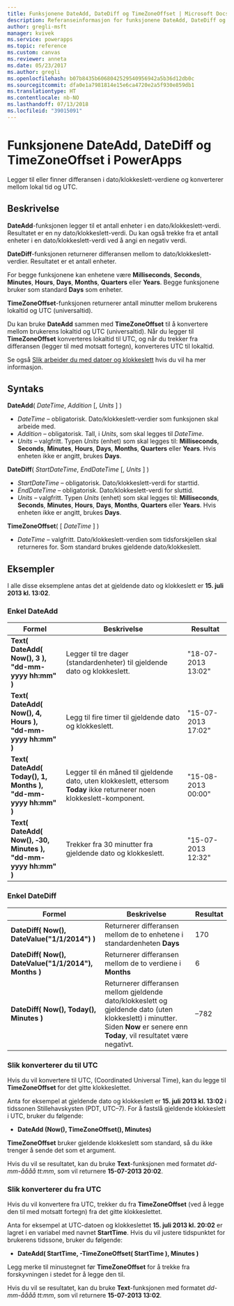 ```yaml
---
title: Funksjonene DateAdd, DateDiff og TimeZoneOffset | Microsoft Docs
description: Referanseinformasjon for funksjonene DateAdd, DateDiff og TimeZoneOffset i PowerApps, inkludert syntaks og eksempler
author: gregli-msft
manager: kvivek
ms.service: powerapps
ms.topic: reference
ms.custom: canvas
ms.reviewer: anneta
ms.date: 05/23/2017
ms.author: gregli
ms.openlocfilehash: b07b8435b6068042529540956942a5b36d12db0c
ms.sourcegitcommit: dfa0e1a7981814e15e6ca4720e2a5f930e859db1
ms.translationtype: HT
ms.contentlocale: nb-NO
ms.lasthandoff: 07/13/2018
ms.locfileid: "39015091"
---
```

# <a name="dateadd-datediff-and-timezoneoffset-functions-in-powerapps"></a>Funksjonene DateAdd, DateDiff og TimeZoneOffset i PowerApps
Legger til eller finner differansen i dato/klokkeslett-verdiene og konverterer mellom lokal tid og UTC.

## <a name="description"></a>Beskrivelse
**DateAdd**-funksjonen legger til et antall enheter i en dato/klokkeslett-verdi. Resultatet er en ny dato/klokkeslett-verdi. Du kan også trekke fra et antall enheter i en dato/klokkeslett-verdi ved å angi en negativ verdi.

**DateDiff**-funksjonen returnerer differansen mellom to dato/klokkeslett-verdier. Resultatet er et antall enheter.

For begge funksjonene kan enhetene være **Milliseconds**, **Seconds**, **Minutes**, **Hours**, **Days**, **Months**, **Quarters** eller **Years**.  Begge funksjonene bruker som standard **Days** som enheter.

**TimeZoneOffset**-funksjonen returnerer antall minutter mellom brukerens lokaltid og UTC (universaltid).   

Du kan bruke **DateAdd** sammen med **TimeZoneOffset** til å konvertere mellom brukerens lokaltid og UTC (universaltid).  Når du legger til **TimeZoneOffset** konverteres lokaltid til UTC, og når du trekker fra differansen (legger til med motsatt fortegn), konverteres UTC til lokaltid.

Se også [Slik arbeider du med datoer og klokkeslett](../show-text-dates-times.md) hvis du vil ha mer informasjon.

## <a name="syntax"></a>Syntaks
**DateAdd**( *DateTime*, *Addition* [, *Units* ] )

* *DateTime* – obligatorisk. Dato/klokkeslett-verdier som funksjonen skal arbeide med.
* *Addition* – obligatorisk. Tall, i *Units*, som skal legges til *DateTime*.
* *Units* – valgfritt. Typen *Units* (enhet) som skal legges til: **Milliseconds**, **Seconds**, **Minutes**, **Hours**, **Days**, **Months**, **Quarters** eller **Years**.  Hvis enheten ikke er angitt, brukes **Days**.

**DateDiff**( *StartDateTime*, *EndDateTime* [, *Units* ] )

* *StartDateTime* – obligatorisk. Dato/klokkeslett-verdi for starttid.
* *EndDateTime* – obligatorisk. Dato/klokkeslett-verdi for sluttid.
* *Units* – valgfritt. Typen *Units* (enhet) som skal legges til: **Milliseconds**, **Seconds**, **Minutes**, **Hours**, **Days**, **Months**, **Quarters** eller **Years**.  Hvis enheten ikke er angitt, brukes **Days**.

**TimeZoneOffset**( [ *DateTime* ] )

* *DateTime* – valgfritt.  Dato/klokkeslett-verdien som tidsforskjellen skal returneres for.  Som standard brukes gjeldende dato/klokkeslett.

## <a name="examples"></a>Eksempler
I alle disse eksemplene antas det at gjeldende dato og klokkeslett er **15. juli 2013 kl. 13:02**.

### <a name="simple-dateadd"></a>Enkel DateAdd

| Formel | Beskrivelse | Resultat |
| --- | --- | --- |
| **Text( DateAdd( Now(), 3 ),<br>"dd-mm-yyyy hh:mm" )** |Legger til tre dager (standardenheter) til gjeldende dato og klokkeslett. |"18-07-2013 13:02" |
| **Text( DateAdd( Now(), 4, Hours ),<br>"dd-mm-yyyy hh:mm" )** |Legg til fire timer til gjeldende dato og klokkeslett. |"15-07-2013 17:02" |
| **Text( DateAdd( Today(), 1, Months ),<br>"dd-mm-yyyy hh:mm" )** |Legger til én måned til gjeldende dato, uten klokkeslett, ettersom **Today** ikke returnerer noen klokkeslett-komponent. |"15-08-2013 00:00" |
| **Text( DateAdd( Now(), &#8209;30, Minutes ),<br>"dd-mm-yyyy hh:mm" )** |Trekker fra 30 minutter fra gjeldende dato og klokkeslett. |"15-07-2013 12:32" |

### <a name="simple-datediff"></a>Enkel DateDiff

| Formel | Beskrivelse | Resultat |
| --- | --- | --- |
| **DateDiff( Now(), DateValue("1/1/2014") )** |Returnerer differansen mellom de to enhetene i standardenheten **Days** |170 |
| **DateDiff( Now(), DateValue("1/1/2014"), Months )** |Returnerer differansen mellom de to verdiene i **Months** |6 |
| **DateDiff( Now(), Today(), Minutes )** |Returnerer differansen mellom gjeldende dato/klokkeslett og gjeldende dato (uten klokkeslett) i minutter.  Siden **Now** er senere enn **Today**, vil resultatet være negativt. |–782 |

### <a name="converting-to-utc"></a>Slik konverterer du til UTC
Hvis du vil konvertere til UTC, (Coordinated Universal Time), kan du legge til **TimeZoneOffset** for det gitte klokkeslettet.  

Anta for eksempel at gjeldende dato og klokkeslett er **15. juli 2013 kl. 13:02** i tidssonen Stillehavskysten (PDT, UTC–7).  For å fastslå gjeldende klokkeslett i UTC, bruker du følgende:

* **DateAdd (Now(), TimeZoneOffset(), Minutes)**

**TimeZoneOffset** bruker gjeldende klokkeslett som standard, så du ikke trenger å sende det som et argument.

Hvis du vil se resultatet, kan du bruke **Text**-funksjonen med formatet *dd-mm-åååå tt:mm*, som vil returnere **15-07-2013 20:02**.

### <a name="converting-from-utc"></a>Slik konverterer du fra UTC
Hvis du vil konvertere fra UTC, trekker du fra **TimeZoneOffset** (ved å legge den til med motsatt fortegn) fra det gitte klokkeslettet.

Anta for eksempel at UTC-datoen og klokkeslettet **15. juli 2013 kl. 20:02** er lagret i en variabel med navnet **StartTime**. Hvis du vil justere tidspunktet for brukerens tidssone, bruker du følgende:

* **DateAdd( StartTime, -TimeZoneOffset( StartTime ), Minutes )**

Legg merke til minustegnet før **TimeZoneOffset** for å trekke fra forskyvningen i stedet for å legge den til.

Hvis du vil se resultatet, kan du bruke **Text**-funksjonen med formatet *dd-mm-åååå tt:mm*, som vil returnere **15-07-2013 13:02**.

